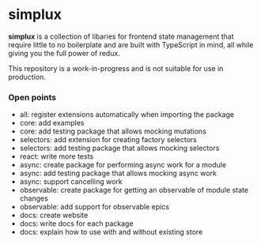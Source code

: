 # simplux

**simplux** is a collection of libaries for frontend state management that require little to no boilerplate and are built with TypeScript in mind, all while giving you the full power of redux.

This repository is a work-in-progress and is not suitable for use in production.

### Open points

- all: register extensions automatically when importing the package
- core: add examples
- core: add testing package that allows mocking mutations
- selectors: add extension for creating factory selectors
- selectors: add testing package that allows mocking selectors
- react: write more tests
- async: create package for performing async work for a module
- async: add testing package that allows mocking async work
- async: support cancelling work
- observable: create package for getting an observable of module state changes
- observable: add support for observable epics
- docs: create website
- docs: write docs for each package
- docs: explain how to use with and without existing store
